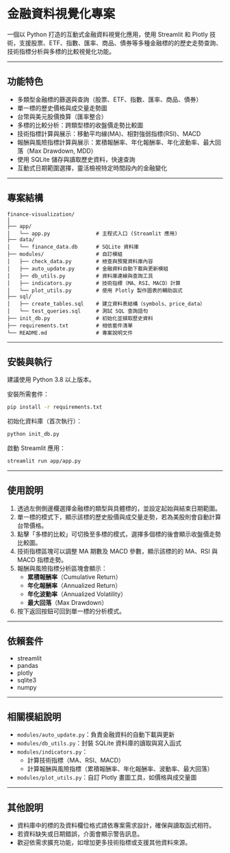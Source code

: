 
# 金融資料視覺化專案

一個以 Python 打造的互動式金融資料視覺化應用，使用 Streamlit 和 Plotly 技術，支援股票、ETF、指數、匯率、商品、債券等多種金融標的的歷史走勢查詢、技術指標分析與多標的比較視覺化功能。

---

## 功能特色

- 多類型金融標的篩選與查詢（股票、ETF、指數、匯率、商品、債券）  
- 單一標的歷史價格與成交量走勢圖  
- 台幣與美元股價換算（匯率整合）  
- 多標的比較分析：跨類型標的收盤價走勢比較圖 
- 技術指標計算與展示：移動平均線(MA)、相對強弱指標(RSI)、MACD
- 報酬與風險指標計算與展示：累積報酬率、年化報酬率、年化波動率、最大回落（Max Drawdown, MDD）
- 使用 SQLite 儲存與讀取歷史資料，快速查詢  
- 互動式日期範圍選擇，靈活檢視特定時間段內的金融變化  

---

## 專案結構

```
finance-visualization/
│
├── app/
│   └── app.py               # 主程式入口 (Streamlit 應用)
├── data/
│   └── finance_data.db      # SQLite 資料庫
├── modules/                 # 自訂模組
│   ├── check_data.py        # 檢查與預覽資料庫內容
│   ├── auto_update.py       # 金融資料自動下載與更新模組
│   ├── db_utils.py          # 資料庫連線與查詢工具
│   ├── indicators.py        # 技術指標（MA、RSI、MACD）計算
│   └── plot_utils.py        # 使用 Plotly 製作圖表的輔助函式
├── sql/
│   ├── create_tables.sql    # 建立資料表結構（symbols、price_data）
│   └── test_queries.sql     # 測試 SQL 查詢語句
├── init_db.py               # 初始化並擷取歷史資料
├── requirements.txt         # 相依套件清單
└── README.md                # 專案說明文件
```

---

## 安裝與執行

建議使用 Python 3.8 以上版本。

安裝所需套件：

```bash
pip install -r requirements.txt
```

初始化資料庫（首次執行）：

```bash
python init_db.py
```

啟動 Streamlit 應用：

```bash
streamlit run app/app.py
```

---

## 使用說明

1. 透過左側側邊欄選擇金融標的類型與具體標的，並設定起始與結束日期範圍。  
2. 單一標的模式下，顯示該標的歷史股價與成交量走勢，若為美股則會自動計算台幣價格。  
3. 點擊「多標的比較」可切換至多標的模式，選擇多個標的後會顯示收盤價走勢比較圖。  
4. 技術指標區塊可以調整 MA 期數及 MACD 參數，顯示該標的的 MA、RSI 與 MACD 指標走勢。
5. 報酬與風險指標分析區塊會顯示：
   - **累積報酬率**（Cumulative Return）  
   - **年化報酬率**（Annualized Return）  
   - **年化波動率**（Annualized Volatility）  
   - **最大回落**（Max Drawdown）  
6. 按下返回按鈕可回到單一標的分析模式。  

---

## 依賴套件

- streamlit  
- pandas  
- plotly  
- sqlite3
- numpy

---

## 相關模組說明

- `modules/auto_update.py`：負責金融資料的自動下載與更新  
- `modules/db_utils.py`：封裝 SQLite 資料庫的讀取與寫入函式  
- `modules/indicators.py`：
    - 計算技術指標（MA、RSI、MACD）
    - 計算報酬與風險指標（累積報酬率、年化報酬率、波動率、最大回落）
- `modules/plot_utils.py`：自訂 Plotly 畫圖工具，如價格與成交量圖  

---

## 其他說明

- 資料庫中的標的及資料欄位格式請依專案需求設計，確保與讀取函式相符。  
- 若資料缺失或日期錯誤，介面會顯示警告訊息。  
- 歡迎依需求擴充功能，如增加更多技術指標或支援其他資料來源。  
